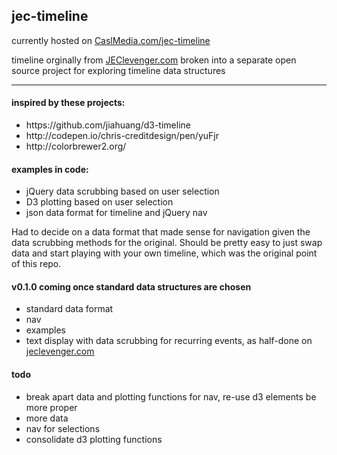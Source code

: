 <h2>jec-timeline</h2>
<p>currently hosted on <a href="http://www.caslmedia.com/jec-timeline/">CaslMedia.com/jec-timeline</a></p>
<p>timeline orginally from <a href="http://www.jeclevenger.com">JEClevenger.com</a> broken into a separate open source project for exploring timeline data structures</p>
<hr>
<h4>inspired by these projects:</h4>
<ul>
<li>
https://github.com/jiahuang/d3-timeline
</li>
<li>
http://codepen.io/chris-creditdesign/pen/yuFjr
</li>
<li>
http://colorbrewer2.org/
</li>
</ul>

<h4>examples in code:</h4>
<ul>
<li>
jQuery data scrubbing based on user selection
</li>
<li>
D3 plotting based on user selection
</li>
<li>
json data format for timeline and jQuery nav
</li>
</ul>

<p>Had to decide on a data format that made sense for navigation given the data scrubbing methods for the original. Should be pretty easy to just swap data and start playing with your own timeline, which was the original point of this repo.</p>


<h4>v0.1.0 coming once standard data structures are chosen</h4>
<ul>
<li>standard data format</li>
<li>nav</li>
<li>examples</li>
<li>text display with data scrubbing for recurring events, as half-done on <a href="http://www.jeclevenger.com">jeclevenger.com</a></li>
</ul>

<h4>todo</h4>
<ul>
<li>break apart data and plotting functions for nav, re-use d3 elements be more proper</li>
<li>more data</li>
<li>nav for selections</li>
<li>consolidate d3 plotting functions</li>
</ul>

